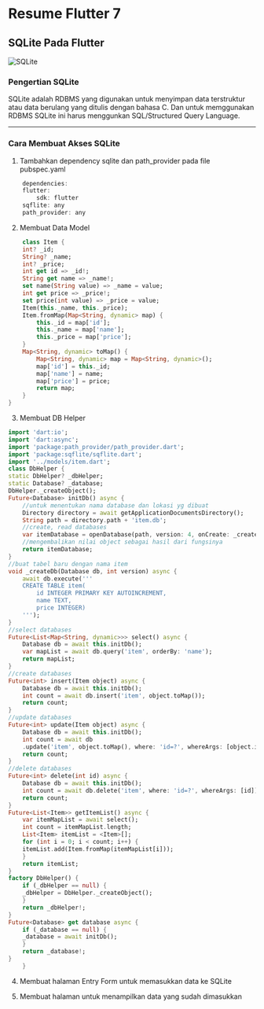 # Resume Flutter 7

## SQLite Pada Flutter
![SQLite](https://upload.wikimedia.org/wikipedia/commons/thumb/3/38/SQLite370.svg/1200px-SQLite370.svg.png)

### Pengertian SQLite

SQLite adalah RDBMS yang digunakan untuk menyimpan data terstruktur atau data berulang yang ditulis dengan bahasa C. Dan untuk memggunakan RDBMS SQLite ini  harus menggunkan SQL/Structured Query Language.


---
### Cara Membuat Akses SQLite

1. Tambahkan dependency sqlite dan path_provider pada file pubspec.yaml

```dart
    dependencies:
	flutter:
		sdk: flutter
	sqflite: any
	path_provider: any
```
2. Membuat Data Model
   
``` dart
    class Item {
    int? _id;
    String? _name;
    int? _price;
    int get id => _id!;
    String get name => _name!;
    set name(String value) => _name = value;
    int get price => _price!;
    set price(int value) => _price = value;
    Item(this._name, this._price);
    Item.fromMap(Map<String, dynamic> map) {
        this._id = map['id'];
        this._name = map['name'];
        this._price = map['price'];
    }
    Map<String, dynamic> toMap() {
        Map<String, dynamic> map = Map<String, dynamic>();
        map['id'] = this._id;
        map['name'] = name;
        map['price'] = price;
        return map;
    }
}
```

3. Membuat DB Helper
   
``` dart
import 'dart:io';
import 'dart:async';
import 'package:path_provider/path_provider.dart';
import 'package:sqflite/sqflite.dart';
import '../models/item.dart';
class DbHelper {
static DbHelper? _dbHelper;
static Database? _database;
DbHelper._createObject();
Future<Database> initDb() async {
    //untuk menentukan nama database dan lokasi yg dibuat
    Directory directory = await getApplicationDocumentsDirectory();
    String path = directory.path + 'item.db';
    //create, read databases
    var itemDatabase = openDatabase(path, version: 4, onCreate: _createDb);
    //mengembalikan nilai object sebagai hasil dari fungsinya
    return itemDatabase;
}
//buat tabel baru dengan nama item
void _createDb(Database db, int version) async {
    await db.execute('''
    CREATE TABLE item(
        id INTEGER PRIMARY KEY AUTOINCREMENT,
        name TEXT,
        price INTEGER)
    ''');
}
//select databases
Future<List<Map<String, dynamic>>> select() async {
    Database db = await this.initDb();
    var mapList = await db.query('item', orderBy: 'name');
    return mapList;
}
//create databases
Future<int> insert(Item object) async {
    Database db = await this.initDb();
    int count = await db.insert('item', object.toMap());
    return count;
}
//update databases
Future<int> update(Item object) async {
    Database db = await this.initDb();
    int count = await db
    .update('item', object.toMap(), where: 'id=?', whereArgs: [object.id]);
    return count;
}
//delete databases
Future<int> delete(int id) async {
    Database db = await this.initDb();
    int count = await db.delete('item', where: 'id=?', whereArgs: [id]);
    return count;
}
Future<List<Item>> getItemList() async {
    var itemMapList = await select();
    int count = itemMapList.length;
    List<Item> itemList = <Item>[];
    for (int i = 0; i < count; i++) {
    itemList.add(Item.fromMap(itemMapList[i]));
    }
    return itemList;
}
factory DbHelper() {
    if (_dbHelper == null) {
    _dbHelper = DbHelper._createObject();
    }
    return _dbHelper!;
}
Future<Database> get database async {
    if (_database == null) {
    _database = await initDb();
    }
    return _database!;
}
    }
```
4. Membuat halaman Entry Form untuk memasukkan data ke SQLite
   
5. Membuat halaman untuk menampilkan data yang sudah dimasukkan
